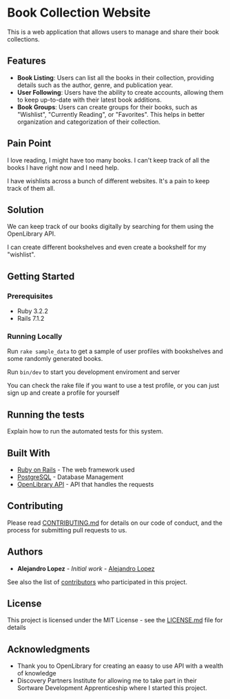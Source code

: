 # Book Collection Website

This is a web application that allows users to manage and share their book collections. 

## Features

- **Book Listing**: Users can list all the books in their collection, providing details such as the author, genre, and publication year.
- **User Following**: Users have the ability to create accounts, allowing them to keep up-to-date with their latest book additions.
- **Book Groups**: Users can create groups for their books, such as "Wishlist", "Currently Reading", or "Favorites". This helps in better organization and categorization of their collection.

## Pain Point

 I love reading, I might have too many books. I can't keep track of all the books I have right now and I need help.

 I have wishlists across a bunch of different websites. It's a pain to keep track of them all.

 ## Solution

 We can keep track of our books digitally by searching for them using the OpenLibrary API.

 I can create different bookshelves and even create a bookshelf for my "wishlist".

## Getting Started


### Prerequisites

 * Ruby 3.2.2
 * Rails 7.1.2

### Running Locally

 Run ```rake sample_data``` to get a sample of user profiles with bookshelves and some randomly generated books.
 
 Run ```bin/dev``` to start you development enviroment and server
 
 You can check the rake file if you want to use a test profile, or you can just sign up and create a profile for yourself

## Running the tests

Explain how to run the automated tests for this system.

## Built With

* [Ruby on Rails](http://rubyonrails.org/) - The web framework used
* [PostgreSQL](https://www.postgresql.org/) - Database Management
* [OpenLibrary API](https://openlibrary.org/developers/api) - API that handles the requests

## Contributing

Please read [CONTRIBUTING.md](https://gist.github.com/PurpleBooth/b24679402957c63ec426) for details on our code of conduct, and the process for submitting pull requests to us.

## Authors

* **Alejandro Lopez** - *Initial work* - [Alejandro Lopez](https://github.com/alejlopez139)

See also the list of [contributors](https://github.com/your/repository/contributors) who participated in this project.

## License

This project is licensed under the MIT License - see the [LICENSE.md](LICENSE.md) file for details

## Acknowledgments

* Thank you to OpenLibrary for creating an eaasy to use API with a wealth of knowledge
* Discovery Partners Institute for allowing me to take part in their Sortware Development Apprenticeship where I started this project.
